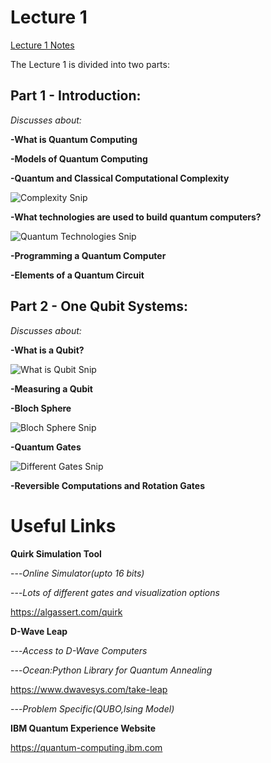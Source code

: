 # Lecture 1

<a href="https://github.com/aryashah2k/Quantum-Computing-Collection-Of-Resources/blob/main/CERN%20-%20Practical%20Introduction%20To%20Quantum%20Computing/Lecture%201%20Resources/Lecture%201%20Notes.pdf">Lecture 1 Notes</a>

The Lecture 1 is divided into two parts:

## Part 1 - Introduction:

*Discusses about:*

**-What is Quantum Computing**

**-Models of Quantum Computing**

**-Quantum and Classical Computational Complexity**

![Complexity Snip](https://github.com/aryashah2k/Quantum-Computing-Collection-Of-Resources/blob/main/CERN%20-%20Practical%20Introduction%20To%20Quantum%20Computing/Lecture%201%20Resources/assets/Complexity%20Snip.png)

**-What technologies are used to build quantum computers?**

![Quantum Technologies Snip](https://github.com/aryashah2k/Quantum-Computing-Collection-Of-Resources/blob/main/CERN%20-%20Practical%20Introduction%20To%20Quantum%20Computing/Lecture%201%20Resources/assets/Quantum%20Technologies%20Snip.png)

**-Programming a Quantum Computer**

**-Elements of a Quantum Circuit**

## Part 2 - One Qubit Systems:

*Discusses about:*

**-What is a Qubit?**

![What is Qubit Snip](https://github.com/aryashah2k/Quantum-Computing-Collection-Of-Resources/blob/main/CERN%20-%20Practical%20Introduction%20To%20Quantum%20Computing/Lecture%201%20Resources/assets/What%20is%20Qubit%20Snip.png)

**-Measuring a Qubit**

**-Bloch Sphere**

![Bloch Sphere Snip](https://github.com/aryashah2k/Quantum-Computing-Collection-Of-Resources/blob/main/CERN%20-%20Practical%20Introduction%20To%20Quantum%20Computing/Lecture%201%20Resources/assets/Bloch%20Sphere%20Snip.png)

**-Quantum Gates**

![Different Gates Snip](https://github.com/aryashah2k/Quantum-Computing-Collection-Of-Resources/blob/main/CERN%20-%20Practical%20Introduction%20To%20Quantum%20Computing/Lecture%201%20Resources/assets/Different%20Gates%20Snip.png)

**-Reversible Computations and Rotation Gates**

# Useful Links

**Quirk Simulation Tool**

---*Online Simulator(upto 16 bits)*

---*Lots of different gates and visualization options*

https://algassert.com/quirk

**D-Wave Leap**

---*Access to D-Wave Computers*

---*Ocean:Python Library for Quantum Annealing*

https://www.dwavesys.com/take-leap

---*Problem Specific(QUBO,lsing Model)*

**IBM Quantum Experience Website**

https://quantum-computing.ibm.com
